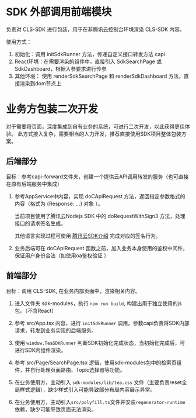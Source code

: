 # SDK 外部调用前端模块
负责对 CLS-SDK 进行包装，用于在非腾讯云控制台环境渲染 CLS-SDK 内容。

使用方式：
1. 初始化：调用 initSdkRunner 方法，传递自定义接口转发方法 capi
2. React环境：在需要渲染的组件中，直接引入 SdkSearchPage 或 SdkDashboard，根据入参要求进行传参
3. 其他环境： 使用 renderSdkSearchPage 和 renderSdkDashboard 方法，直接渲染到dom节点上



# 业务方包装二次开发
对于需要将页面，深度集成到自有业务的系统，可进行二次开发，以此获得更佳体验。
此方式接入复杂，需要相当的人力开发，推荐直接使用SDK项目整体包装方案。

## 后端部分
目标：参考capi-forward文件夹，创建一个提供云API调用转发的服务（也可直接在原有后端服务中集成）

1. 参考AppService中内容，实现 doCApiRequest 方法，返回指定参数格式的内容（格式为 {Response: ...} 对象 ）。

   当前项目使用了腾讯云Nodejs SDK 中的 doRequestWithSign3 方法，处理接口的请求签名生成。

   其他语言实现过程可使用 [腾讯云SDK介绍](https://cloud.tencent.com/document/sdk/Description) 完成对应的签名行为。

2. 业务后端可在 doCApiRequest 函数之前，加入业务本身使用的鉴权中间件，保证用户身份合法（如使用oa鉴权验证 ）

## 前端部分
目标：调用 CLS-SDK, 在业务内部页面中，渲染相关内容。
1. 进入文件夹 sdk-modules，执行 `npm run build`, 构建出用于独立使用的js包。（不含React）

2. 参考 src/App.tsx 内容，进行 `initSdkRunner` 调用。参数capi负责将SDK内部请求，转发到业务实现的后端服务。

3. 使用 `window.TeaSDKRunner` 判断SDK初始化完成状态，当初始化完成后，可进行SDK内组件渲染。

4. 参考 src/Page/SearchPage.tsx 逻辑，使用sdk-modules包中的检索页组件，并自行处理页面路由、Topic选择器等功能。

5. 在业务使用方，主动引入 `sdk-modules/lib/tea.css` 文件（主要负责reset全局样式逻辑），缺少样式引入可能导致部分布局内容展示异常。

6. 在业务使用方，主动引入`src/polyfill.ts`文件并安装`regenerator-runtime`依赖，缺少可能导致页面无法渲染。
